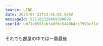 ```yaml
---
source: LINE
date: 2025-07-23T14:55:02.509Z
messageId: 571182329469599898
userId: Ub72e0555cbf4df6c5440b4dc7993c71d
---
```


それでも部屋の中では一番最後